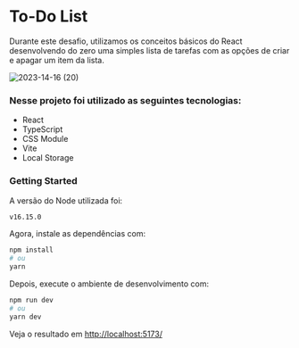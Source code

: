 # To-Do List

Durante este desafio, utilizamos os conceitos básicos do React desenvolvendo do zero uma simples lista de tarefas com as opções de criar e apagar um item da lista.

![2023-14-16 (20)](https://user-images.githubusercontent.com/71772559/178170317-063200c0-4605-491a-80df-421ae6eef864.png)

### Nesse projeto foi utilizado as seguintes tecnologias:

- React
- TypeScript
- CSS Module
- Vite
- Local Storage

### Getting Started

A versão do Node utilizada foi: 
```bash 
v16.15.0 
``` 

Agora, instale as dependências com:

```bash
npm install
# ou
yarn 
```

Depois, execute o ambiente de desenvolvimento com:

```bash
npm run dev
# ou
yarn dev
```
Veja o resultado em [http://localhost:5173/](http://localhost:5173/)
